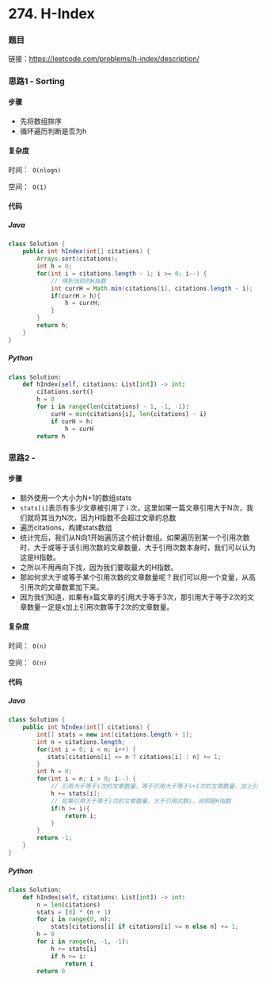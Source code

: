 

# 274. H-Index

### 题目

链接：https://leetcode.com/problems/h-index/description/



### 思路1 - Sorting 

#### 步骤

- 先将数组排序
- 循环遍历判断是否为h



#### 复杂度

时间：` O(nlogn)`

空间：` O(1)`



#### 代码

##### Java

```java
class Solution {
    public int hIndex(int[] citations) {
        Arrays.sort(citations);
        int h = 0;
        for(int i = citations.length - 1; i >= 0; i--) {
            // 得到当前的H指数
            int currH = Math.min(citations[i], citations.length - i);
            if(currH > h){
                h = currH;
            }
        }
        return h;
    }
}
```



##### Python

```python
class Solution:
    def hIndex(self, citations: List[int]) -> int:
        citations.sort()
        h = 0
        for i in range(len(citations) - 1, -1, -1):
            curH = min(citations[i], len(citations) - i)
            if curH > h:
                h = curH
        return h
```



### 思路2 - 

#### 步骤

- 额外使用一个大小为N+1的数组stats
- `stats[i]`表示有多少文章被引用了 i 次，这里如果一篇文章引用大于N次，我们就将其当为N次，因为H指数不会超过文章的总数
- 遍历citations，构建stats数组
- 统计完后，我们从N向1开始遍历这个统计数组。如果遍历到某一个引用次数时，大于或等于该引用次数的文章数量，大于引用次数本身时，我们可以认为这是H指数。
- 之所以不用再向下找，因为我们要取最大的H指数。
- 那如何求大于或等于某个引用次数的文章数量呢？我们可以用一个变量，从高引用次的文章数累加下来。
- 因为我们知道，如果有x篇文章的引用大于等于3次，那引用大于等于2次的文章数量一定是x加上引用次数等于2次的文章数量。



#### 复杂度

时间：` O(n)`

空间：` O(n)`



#### 代码

##### Java

```java
class Solution {
    public int hIndex(int[] citations) {
        int[] stats = new int[citations.length + 1];
        int n = citations.length;
        for(int i = 0; i < n; i++) {
           stats[citations[i] <= n ? citations[i] : n] += 1;
        }
        int h = 0;
        for(int i = n; i > 0; i--) {
            // 引用大于等于i次的文章数量，等于引用大于等于i+1次的文章数量，加上引用等于i次的文章数量 
            h += stats[i];
            // 如果引用大于等于i次的文章数量，大于引用次数i，说明是H指数
            if(h >= i){
                return i;
            }
        }
        return -1;
    }
}
```



##### Python

```python
class Solution:
    def hIndex(self, citations: List[int]) -> int:
        n = len(citations)
        stats = [0] * (n + 1)
        for i in range(0, n):
            stats[citations[i] if citations[i] <= n else n] += 1;
        h = 0
        for i in range(n, -1, -1):
            h += stats[i]
            if h >= i:
                return i
        return 0
```


